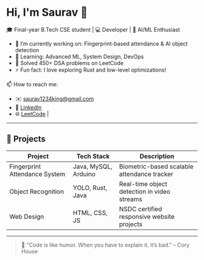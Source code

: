 # Hi, I'm Saurav 👋

🎓 Final-year B.Tech CSE student | 💻 Developer | 🤖 AI/ML Enthusiast

- 🔭 I’m currently working on: Fingerprint-based attendance & AI object detection
- 🌱 Learning: Advanced ML, System Design, DevOps
- 🧠 Solved 450+ DSA problems on LeetCode
- ⚡ Fun fact: I love exploring Rust and low-level optimizations!

📫 How to reach me:
- ✉️ saurav1234king@gmail.com
- 💼 [LinkedIn](https://www.linkedin.com/in/saurav-yadav-124293228/)
- 🌐 [LeetCode](https://leetcode.com/u/saurav/) | 

---

## 🚀 Projects
| Project | Tech Stack | Description |
|--------|------------|-------------|
| Fingerprint Attendance System | Java, MySQL, Arduino | Biometric-based scalable attendance tracker |
| Object Recognition | YOLO, Rust, Java | Real-time object detection in video streams |
| Web Design | HTML, CSS, JS | NSDC certified responsive website projects |

---

> 📌 "Code is like humor. When you have to explain it, it’s bad." – Cory House

